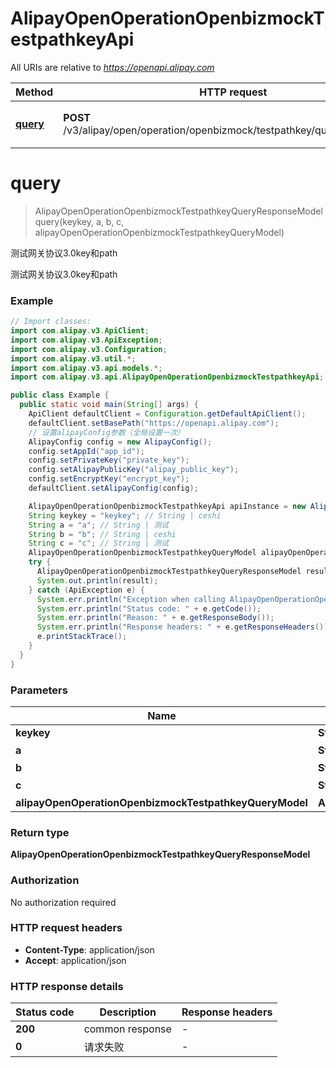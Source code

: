 # AlipayOpenOperationOpenbizmockTestpathkeyApi

All URIs are relative to *https://openapi.alipay.com*

| Method | HTTP request | Description |
|------------- | ------------- | -------------|
| [**query**](AlipayOpenOperationOpenbizmockTestpathkeyApi.md#query) | **POST** /v3/alipay/open/operation/openbizmock/testpathkey/query/{keykey}/{a} | 测试网关协议3.0key和path |


<a name="query"></a>
# **query**
> AlipayOpenOperationOpenbizmockTestpathkeyQueryResponseModel query(keykey, a, b, c, alipayOpenOperationOpenbizmockTestpathkeyQueryModel)

测试网关协议3.0key和path

测试网关协议3.0key和path

### Example
```java
// Import classes:
import com.alipay.v3.ApiClient;
import com.alipay.v3.ApiException;
import com.alipay.v3.Configuration;
import com.alipay.v3.util.*;
import com.alipay.v3.api.models.*;
import com.alipay.v3.api.AlipayOpenOperationOpenbizmockTestpathkeyApi;

public class Example {
  public static void main(String[] args) {
    ApiClient defaultClient = Configuration.getDefaultApiClient();
    defaultClient.setBasePath("https://openapi.alipay.com");
    // 设置alipayConfig参数（全局设置一次）
    AlipayConfig config = new AlipayConfig();
    config.setAppId("app_id");
    config.setPrivateKey("private_key");
    config.setAlipayPublicKey("alipay_public_key");
    config.setEncryptKey("encrypt_key");
    defaultClient.setAlipayConfig(config);

    AlipayOpenOperationOpenbizmockTestpathkeyApi apiInstance = new AlipayOpenOperationOpenbizmockTestpathkeyApi(defaultClient);
    String keykey = "keykey"; // String | ceshi
    String a = "a"; // String | 测试
    String b = "b"; // String | ceshi
    String c = "c"; // String | 测试
    AlipayOpenOperationOpenbizmockTestpathkeyQueryModel alipayOpenOperationOpenbizmockTestpathkeyQueryModel = new AlipayOpenOperationOpenbizmockTestpathkeyQueryModel(); // AlipayOpenOperationOpenbizmockTestpathkeyQueryModel | 
    try {
      AlipayOpenOperationOpenbizmockTestpathkeyQueryResponseModel result = apiInstance.query(keykey, a, b, c, alipayOpenOperationOpenbizmockTestpathkeyQueryModel);
      System.out.println(result);
    } catch (ApiException e) {
      System.err.println("Exception when calling AlipayOpenOperationOpenbizmockTestpathkeyApi#query");
      System.err.println("Status code: " + e.getCode());
      System.err.println("Reason: " + e.getResponseBody());
      System.err.println("Response headers: " + e.getResponseHeaders());
      e.printStackTrace();
    }
  }
}
```

### Parameters

| Name | Type | Description  | Notes |
|------------- | ------------- | ------------- | -------------|
| **keykey** | **String**| ceshi | |
| **a** | **String**| 测试 | |
| **b** | **String**| ceshi | [optional] |
| **c** | **String**| 测试 | [optional] |
| **alipayOpenOperationOpenbizmockTestpathkeyQueryModel** | **AlipayOpenOperationOpenbizmockTestpathkeyQueryModel**|  | [optional] |

### Return type

**AlipayOpenOperationOpenbizmockTestpathkeyQueryResponseModel**

### Authorization

No authorization required

### HTTP request headers

 - **Content-Type**: application/json
 - **Accept**: application/json

### HTTP response details
| Status code | Description | Response headers |
|-------------|-------------|------------------|
| **200** | common response |  -  |
| **0** | 请求失败 |  -  |

